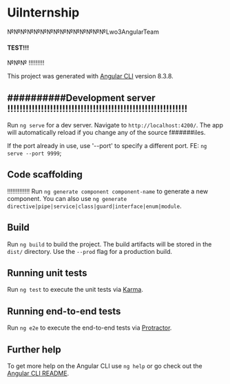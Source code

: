 # UiInternship
№№№№№№№№№№№№№№№Lwo3AngularTeam
#### TEST!!!
№№№ !!!!!!!!!

This project was generated with [Angular CLI](https://github.com/angular/angular-cli) version 8.3.8.

## ##########Development server !!!!!!!!!!!!!!!!!!!!!!!!!!!!!!!!!!!!!!!!!!!!!!!!!!!!!!!!!!!

Run `ng serve` for a dev server. Navigate to `http://localhost:4200/`. The app will automatically reload if you change any of the source f######iles.

If the port already in use, use '--port' to specify a different port. FE: `ng serve --port 9999`;

## Code scaffolding
!!!!!!!!!!!!!
Run `ng generate component component-name` to generate a new component. You can also use `ng generate directive|pipe|service|class|guard|interface|enum|module`.

## Build

Run `ng build` to build the project. The build artifacts will be stored in the `dist/` directory. Use the `--prod` flag for a production build.

## Running unit tests

Run `ng test` to execute the unit tests via [Karma](https://karma-runner.github.io).

## Running end-to-end tests

Run `ng e2e` to execute the end-to-end tests via [Protractor](http://www.protractortest.org/).

## Further help

To get more help on the Angular CLI use `ng help` or go check out the [Angular CLI README](https://github.com/angular/angular-cli/blob/master/README.md).
